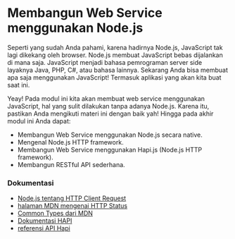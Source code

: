 # Membangun Web Service menggunakan Node.js

Seperti yang sudah Anda pahami, karena hadirnya Node.js, JavaScript tak lagi dikekang oleh browser. Node.js membuat JavaScript bebas dijalankan di mana saja. JavaScript menjadi bahasa pemrograman server side layaknya Java, PHP, C#, atau bahasa lainnya. Sekarang Anda bisa membuat apa saja menggunakan JavaScript! Termasuk aplikasi yang akan kita buat saat ini.

Yeay! Pada modul ini kita akan membuat web service menggunakan JavaScript, hal yang sulit dilakukan tanpa adanya Node.js. Karena itu, pastikan Anda mengikuti materi ini dengan baik yah! Hingga pada akhir modul ini Anda dapat:

- Membangun Web Service menggunakan Node.js secara native.
- Mengenal Node.js HTTP framework.
- Membangun Web Service menggunakan Hapi.js (Node.js HTTP framework).
- Membangun RESTful API sederhana.

### Dokumentasi

- [Node.js tentang HTTP Client Request](https://nodejs.org/api/http.html#http_class_http_clientrequest)
- [halaman MDN mengenai HTTP Status](https://developer.mozilla.org/id/docs/Web/HTTP/Status)
- [Common Types dari MDN](https://developer.mozilla.org/en-US/docs/Web/HTTP/Basics_of_HTTP/MIME_types/Common_types)
- [Dokumentasi HAPI](https://hapi.dev/tutorials/?lang=en_US)
- [referensi API Hapi](https://hapi.dev/api/?v=20.1.0#request-properties)
